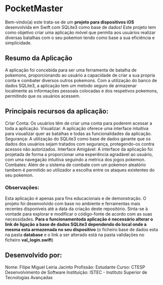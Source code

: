 # PocketMaster

Bem-vindo(a) este trata-se de um **projeto para dispositivos iOS** desenvolvida em Swift com SQLite3 como base de dados! Este projeto tem como objetivo criar uma aplicação móvel que permita aos usuários realizar diversas batalhas com o seu pokemon tendo como base a sua eficiência e simplicidade. 

## Resumo da Aplicação
A aplicação foi concebida para ser uma ferramenta de batalha de pokemons, proporcionando ao usuário a capacidade de criar a sua propria conta e combater diversos  outros pokemons.
Com a utilização do banco de dados SQLite3, a aplicação tem um metodo seguro de armazenar localmente as informações pessoais colocadas e dos respetivos pokemons, permitindo que os usuários acessem.

## Principais recursos da aplicação:

Criar Conta: Os usuários têm de criar uma conta para poderem acessar a toda a aplicação.
Visualizar: A aplicação oferece uma interface intuitiva para visualizar quer as batalhas e todas as funcionalidades da aplicação.
Segurança: A utilização do SQLite3 como base de dados garante que os dados dos usuários sejam tratados com segurança, protegendo-os contra acessos não autorizados.
Interface Amigável: A interface da aplicação foi projetada de forma a proporcionar uma experiência agradável ao usuário, com uma navegação intuitiva seguindo a metrica dos jogos pokemon.
Combates: Além de u sistema de combate com um pokemon aleatório tambem é permitido ao utilizador a escolha entre os ataques existentes do seu pokemon.

### Observações:
Esta aplicação é apenas para fins educacionais e de demonstração. 
O projeto foi desenvolvido com base no ambiente e ferramentas mais recentes disponíveis até a data da criação deste repositório.
Sinta-se à vontade para explorar e modificar o código-fonte de acordo com as suas necessidades.
**Para o funcionamentoda aplicação é necessário alterar o link de ligação a base de dados SQLite3 dependendo do local onde a mesma esta armazenada no seu dispositivo** (o ficheiro base de dados esta na pasta **database** e o link a ser alterado está na pasta validações no ficheiro **val_login.swift**)

## Desenvolvido por:
Nome: Filipe Miguel Leiria Jacinto
Profissão: Estudante
Curso: CTESP Desenvolvimento de Software
Instituição: ISTEC - Instituto Superior de Tecnologias Avançadas
